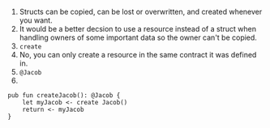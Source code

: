 1. Structs can be copied, can be lost or overwritten, and created whenever you want.
2. It would be a better decsion to use a resource instead of a struct when handling owners of some important data so the owner can't be copied.
3. `create`
4. No, you can only create a resource in the same contract it was defined in.
5. `@Jacob`
6. 
```
pub fun createJacob(): @Jacob {
    let myJacob <- create Jacob()
    return <- myJacob
}
```
